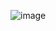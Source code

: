 
![image](https://user-images.githubusercontent.com/48702158/196041126-f28ef626-c56d-4796-89e8-dba7379a962f.png)
